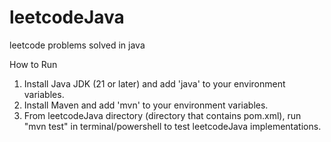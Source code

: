 # leetcodeJava
leetcode problems solved in java

How to Run

1. Install Java JDK (21 or later) and add 'java' to your environment variables.
2. Install Maven and add 'mvn' to your environment variables.
3. From leetcodeJava directory (directory that contains pom.xml), run "mvn test" in terminal/powershell to test leetcodeJava implementations.